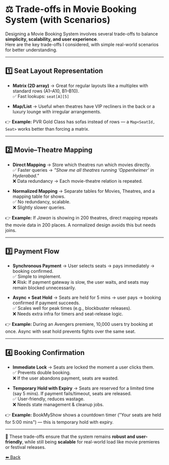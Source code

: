 # ⚖️ Trade-offs in Movie Booking System (with Scenarios)

Designing a Movie Booking System involves several trade-offs to balance **simplicity, scalability, and user experience**.  
Here are the key trade-offs I considered, with simple real-world scenarios for better understanding.

---

## 1️⃣ Seat Layout Representation

- **Matrix (2D array)** → Great for regular layouts like a multiplex with standard rows (A1–A10, B1–B10).  
  ✅ Fast lookups: `seat[A][5]`  

- **Map/List** → Useful when theatres have VIP recliners in the back or a luxury lounge with irregular arrangements.  

👉 **Example:** PVR Gold Class has sofas instead of rows — a `Map<SeatId, Seat>` works better than forcing a matrix.

---

## 2️⃣ Movie–Theatre Mapping

- **Direct Mapping** → Store which theatres run which movies directly.  
  ✅ Faster queries → *"Show me all theatres running ‘Oppenheimer’ in Hyderabad."*  
  ❌ Data redundancy → Each movie-theatre relation is repeated.  

- **Normalized Mapping** → Separate tables for Movies, Theatres, and a mapping table for shows.  
  ✅ No redundancy, scalable.  
  ❌ Slightly slower queries.  

👉 **Example:** If *Jawan* is showing in 200 theatres, direct mapping repeats the movie data in 200 places. A normalized design avoids this but needs joins.

---

## 3️⃣ Payment Flow

- **Synchronous Payment** → User selects seats → pays immediately → booking confirmed.  
  ✅ Simple to implement.  
  ❌ Risk: If payment gateway is slow, the user waits, and seats may remain blocked unnecessarily.  

- **Async + Seat Hold** → Seats are held for 5 mins → user pays → booking confirmed if payment succeeds.  
  ✅ Scales well for peak times (e.g., blockbuster releases).  
  ❌ Needs extra infra for timers and seat-release logic.  

👉 **Example:** During an Avengers premiere, 10,000 users try booking at once. Async with seat hold prevents fights over the same seat.

---

## 4️⃣ Booking Confirmation

- **Immediate Lock** → Seats are locked the moment a user clicks them.  
  ✅ Prevents double booking.  
  ❌ If the user abandons payment, seats are wasted.  

- **Temporary Hold with Expiry** → Seats are reserved for a limited time (say 5 mins). If payment fails/timeout, seats are released.  
  ✅ User-friendly, reduces wastage.  
  ❌ Needs state management & cleanup jobs.  

👉 **Example:** BookMyShow shows a countdown timer ("Your seats are held for 5:00 mins") — this is temporary hold with expiry.

---

📌 These trade-offs ensure that the system remains **robust and user-friendly**, while still being **scalable** for real-world load like movie premieres or festival releases.

[⬅️ Back ](../README.md)
